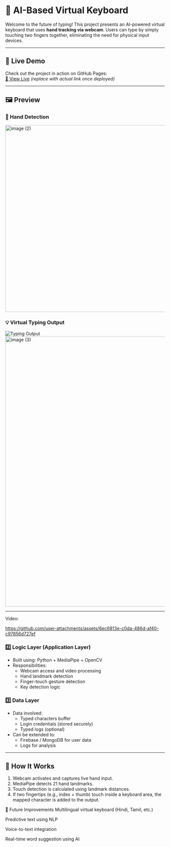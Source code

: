 # 🧠 AI-Based Virtual Keyboard

Welcome to the future of typing! This project presents an AI-powered virtual keyboard that uses **hand tracking via webcam**. Users can type by simply touching two fingers together, eliminating the need for physical input devices.

---

## 🔗 Live Demo

Check out the project in action on GitHub Pages:  
[🔗 View Live](#) *(replace with actual link once deployed)*

---

## 🖼️ Preview


### 👋 Hand Detection  
<img width="782" height="591" alt="image (2)" src="https://github.com/user-attachments/assets/af3a4c77-ae77-47aa-9fcc-1054ba0ace98" />


### 💡 Virtual Typing Output  
![Typing Output](./path-to-image/typing-output.png)<img width="1572" height="855" alt="image (3)" src="https://github.com/user-attachments/assets/2f02a726-ed54-4926-b700-0e697dcd06d1" />



---
Video:

https://github.com/user-attachments/assets/6ec6813e-c0da-486d-af40-c97856d727ef






  
### 2️⃣ **Logic Layer (Application Layer)**
- Built using: Python + MediaPipe + OpenCV
- Responsibilities:
  - Webcam access and video processing
  - Hand landmark detection
  - Finger-touch gesture detection
  - Key detection logic

### 3️⃣ **Data Layer**
- Data involved:
  - Typed characters buffer
  - Login credentials (stored securely)
  - Typed logs (optional)
- Can be extended to:
  - Firebase / MongoDB for user data
  - Logs for analysis

---


## 🚀 How It Works

1. Webcam activates and captures live hand input.
2. MediaPipe detects 21 hand landmarks.
3. Touch detection is calculated using landmark distances.
4. If two fingertips (e.g., index + thumb) touch inside a keyboard area, the mapped character is added to the output.


📌 Future Improvements
Multilingual virtual keyboard (Hindi, Tamil, etc.)

Predictive text using NLP

Voice-to-text integration

Real-time word suggestion using AI

